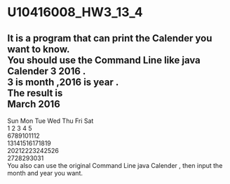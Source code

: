 # U10416008_HW3_13_4

It is a program that can print the Calender you want to know.  
You should use the Command Line like java Calender 3 2016 .  
3 is month ,2016 is year .  
The result is  
         March 2016  
-----------------------------  
 Sun Mon Tue Wed Thu Fri Sat  
           1   2   3   4   5   
 6789101112  
 13141516171819  
 20212223242526  
 2728293031  
You also can use the original Command Line java Calender , then input the month and year you want.  

